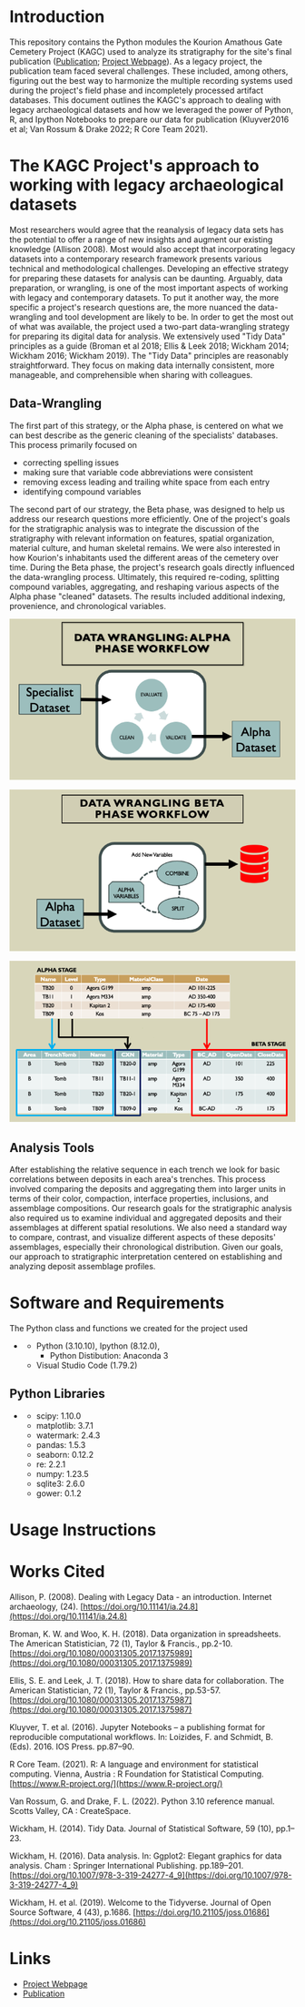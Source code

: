 # Introduction
This repository contains the Python modules the Kourion Amathous Gate Cemetery Project (KAGC) used to analyze its stratigraphy for the site's final publication ([Publication](https://whitelevy.fas.harvard.edu/publications/city-and-cemetery-excavations-kourion%E2%80%99s-amathous-gate-cemetery-cyprusthe); [Project Webpage](https://www.gla.ac.uk/schools/humanities/research/archaeologyresearch/currentresearch/kourion/)). As a legacy project, the publication team faced several challenges. These included, among others, figuring out the best way to harmonize the multiple recording systems used during the project's field phase and incompletely processed artifact databases. This document outlines the KAGC's approach to dealing with legacy archaeological datasets and how we leveraged the power of Python, R, and Ipython Notebooks to prepare our data for publication (Kluyver2016 et al; Van Rossum & Drake 2022; R Core Team 2021). 

# The KAGC Project's approach to working with legacy archaeological datasets
Most researchers would agree that the reanalysis of legacy data sets has the potential to offer a range of new insights and augment our existing knowledge  (Allison 2008).  Most would also accept that incorporating legacy datasets into a contemporary research framework presents various technical and methodological challenges.  Developing an effective strategy for preparing these datasets for analysis can be daunting.  Arguably, data preparation, or wrangling, is one of the most important aspects of working with legacy and contemporary datasets.  To put it another way,  the more specific a project's research questions are, the more nuanced the data-wrangling and tool development are likely to be. 
In order to get the most out of what was available, the project used  a two-part data-wrangling strategy for preparing its digital data for analysis. We extensively used "Tidy Data" principles as a guide (Broman et al 2018; Ellis & Leek 2018; Wickham 2014; Wickham 2016; Wickham 2019). The "Tidy Data" principles are reasonably straightforward.  They focus on  making data internally consistent, more manageable, and comprehensible when sharing with colleagues.

## Data-Wrangling
The first part of this strategy, or the Alpha phase, is centered on what we can best describe as the generic cleaning of the specialists' databases.  This process primarily focused  on

* correcting spelling issues
* making  sure that  variable code abbreviations were consistent
* removing excess leading and trailing white space from each entry
* identifying compound variables

The second part of our strategy, the Beta phase, was designed to help us address our research questions more efficiently.  One of the project's goals for the stratigraphic analysis was to integrate the discussion of the stratigraphy with relevant information on features, spatial organization, material culture, and human skeletal remains.  We were also interested in how Kourion's inhabitants used the different areas of the  cemetery  over time.  During the Beta phase, the project's research goals directly influenced the data-wrangling process. Ultimately, this required re-coding,  splitting compound variables, aggregating, and reshaping various aspects of  the Alpha phase  "cleaned" datasets.  The results included  additional indexing,  provenience, and chronological  variables.

![Aplha Phase Data Wrangling](/Images/AlphaPhaseDataWrangling.png)

![Beta Phase Data Wrangling](/Images/BetaPhaseDataWrangling.png)

![Split Variables](/Images/SplittingVariables.png)


## Analysis Tools
After establishing the relative sequence in each trench we look for  basic correlations between deposits in each area's trenches. This  process  involved  comparing the deposits and aggregating them into larger units in  terms of their color, compaction, interface properties, inclusions, and assemblage compositions. Our research goals for the stratigraphic analysis also required us to examine individual and aggregated deposits and their assemblages at different spatial resolutions.  We also need a standard way to compare, contrast,  and visualize different aspects of these deposits' assemblages,  especially their chronological distribution.  Given our goals, our approach to stratigraphic interpretation centered on establishing and analyzing deposit assemblage profiles.

# Software and Requirements
The Python class and functions we created for the project used

*
    * Python (3.10.10), Ipython (8.12.0),
        * Python Distibution: Anaconda 3
    * Visual Studio Code (1.79.2)
    
## Python Libraries
*
    * scipy: 1.10.0
    * matplotlib: 3.7.1
    * watermark: 2.4.3
    * pandas: 1.5.3
    * seaborn: 0.12.2
    * re: 2.2.1
    * numpy: 1.23.5
    * sqlite3: 2.6.0
    * gower: 0.1.2


# Usage Instructions

# Works Cited
Allison, P. (2008). Dealing with Legacy Data - an introduction. Internet archaeology, (24). [https://doi.org/10.11141/ia.24.8](https://doi.org/10.11141/ia.24.8)

Broman, K. W. and Woo, K. H. (2018). Data organization in spreadsheets. The American Statistician, 72 (1), Taylor & Francis., pp.2-10. [https://doi.org/10.1080/00031305.2017.1375989](https://doi.org/10.1080/00031305.2017.1375989)

Ellis, S. E. and Leek, J. T. (2018). How to share data for collaboration. The American Statistician, 72 (1), Taylor & Francis., pp.53-57. [https://doi.org/10.1080/00031305.2017.1375987](https://doi.org/10.1080/00031305.2017.1375987)

Kluyver, T. et al. (2016). Jupyter Notebooks – a publishing format for reproducible computational workflows. In: Loizides, F. and Schmidt, B. (Eds). 2016. IOS Press. pp.87–90.

R Core Team. (2021). R: A language and environment for statistical computing. Vienna, Austria : R Foundation for Statistical Computing. [https://www.R-project.org/](https://www.R-project.org/)

Van Rossum, G. and Drake, F. L. (2022). Python 3.10 reference manual. Scotts Valley, CA : CreateSpace.

Wickham, H. (2014). Tidy Data. Journal of Statistical Software, 59 (10), pp.1–23.

Wickham, H. (2016). Data analysis. In: Ggplot2: Elegant graphics for data analysis. Cham : Springer International Publishing. pp.189–201. [https://doi.org/10.1007/978-3-319-24277-4_9](https://doi.org/10.1007/978-3-319-24277-4_9)

Wickham, H. et al. (2019). Welcome to the Tidyverse. Journal of Open Source Software, 4 (43), p.1686. [https://doi.org/10.21105/joss.01686](https://doi.org/10.21105/joss.01686)

# Links
* [Project Webpage](https://www.gla.ac.uk/schools/humanities/research/archaeologyresearch/currentresearch/kourion/)
* [Publication](https://whitelevy.fas.harvard.edu/publications/city-and-cemetery-excavations-kourion%E2%80%99s-amathous-gate-cemetery-cyprusthe)
